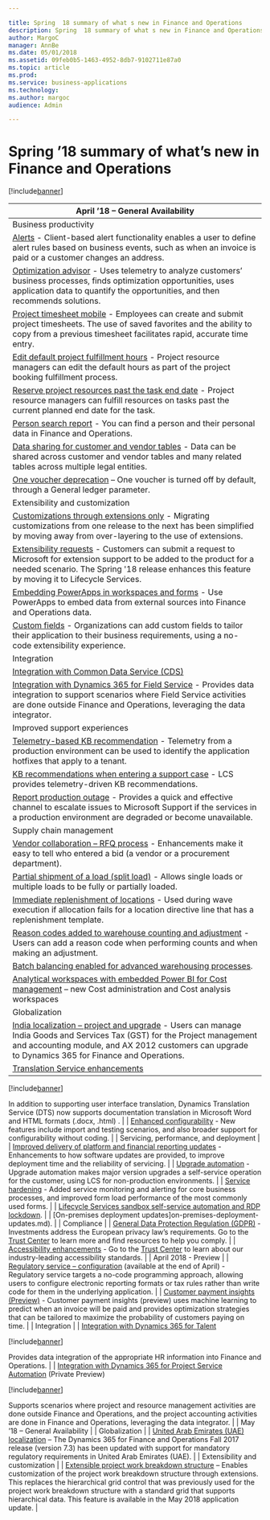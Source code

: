 ```yaml
---

title: Spring  18 summary of what s new in Finance and Operations
description: Spring  18 summary of what s new in Finance and Operations
author: MargoC
manager: AnnBe
ms.date: 05/01/2018
ms.assetid: 09feb0b5-1463-4952-8db7-9102711e87a0
ms.topic: article
ms.prod: 
ms.service: business-applications
ms.technology: 
ms.author: margoc
audience: Admin

---
```

#  Spring ’18 summary of what’s new in Finance and Operations




[!include[banner](../../includes/banner.md)]

| April ’18 – General Availability                                                                                                                                                                                                                                                                                                                                                               |
|------------------------------------------------------------------------------------------------------------------------------------------------------------------------------------------------------------------------------------------------------------------------------------------------------------------------------------------------------------------------------------------------|
| Business productivity                                                                                                                                                                                                                                                                                                                                                                          |
| [Alerts](alerts.md) - Client-based alert functionality enables a user to define alert rules based on business events, such as when an invoice is paid or a customer changes an address.                                                                                                                                                                                                       |
| [Optimization advisor](optimization-advisor.md) - Uses telemetry to analyze customers’ business processes, finds optimization opportunities, uses application data to quantify the opportunities, and then recommends solutions.                                                                                                                                                              |
| [Project timesheet mobile](project-timesheet-mobile.md) - Employees can create and submit project timesheets. The use of saved favorites and the ability to copy from a previous timesheet facilitates rapid, accurate time entry.                                                                                                                                                            |
| [Edit default project fulfillment hours](edit-default-project-fulfillment-hours.md) - Project resource managers can edit the default hours as part of the project booking fulfillment process.                                                                                                                                                                                                                |
| [Reserve project resources past the task end date](reserve-project-resources-past-task-end-date.md) - Project resource managers can fulfill resources on tasks past the current planned end date for the task.                                                                                                                                                                                                   |
| [Person search report](person-search-report.md) - You can find a person and their personal data in Finance and Operations.                                                                                                                                                                                                                                                                    |
| [Data sharing for customer and vendor tables](data-sharing-customer-vendor-tables.md) - Data can be shared across customer and vendor tables and many related tables across multiple legal entities.                                                                                                                                                                                                               |
| [One voucher deprecation](one-voucher-deprecation.md) – One voucher is turned off by default, through a General ledger parameter.                                                                                                                                                                                                                                                               |
| Extensibility and customization                                                                                                                                                                                                                                                                                                                                                                |
| [Customizations through extensions only](one-voucher-deprecation.md) - Migrating customizations from one release to the next has been simplified by moving away from over-layering to the use of extensions.                                                                                                                                                                          |
| [Extensibility requests](extensibility-requests.md) - Customers can submit a request to Microsoft for extension support to be added to the product for a needed scenario. The Spring '18 release enhances this feature by moving it to Lifecycle Services.                                                                                                                                      |
| [Embedding PowerApps in workspaces and forms](embedding-powerapps-workspaces-forms.md) - Use PowerApps to embed data from external sources into Finance and Operations data.                                                                                                                                                                                                                                  |
| [Custom fields](custom-fields.md) - Organizations can add custom fields to tailor their application to their business requirements, using a no-code extensibility experience.                                                                                                                                                                                                                 |
| Integration                                                                                                                                                                                                                                                                                                                                                                                    |
| [Integration with Common Data Service (CDS)](integration-common-data-service-cds.md)                                                                                                                                                                                                                                                                                                                      |
| [Integration with Dynamics 365 for Field Service](integration-common-data-service-cds.md) - Provides data integration to support scenarios where Field Service activities are done outside Finance and Operations, leveraging the data integrator.                                                                                                                                                        |
| Improved support experiences                                                                                                                                                                                                                                                                                                                                                                   |
| [Telemetry-based KB recommendation](lifecycle-services-telemetry-based-kb-recommendation.md) - Telemetry from a production environment can be used to identify the application hotfixes that apply to a tenant.                                                                                                                                                                                                  |
| [KB recommendations when entering a support case](kb-recommendations-entering-support-case.md) - LCS provides telemetry-driven KB recommendations.                                                                                                                                                                                                                                                             |
| [Report production outage](kb-recommendations-entering-support-case.md) - Provides a quick and effective channel to escalate issues to Microsoft Support if the services in a production environment are degraded or become unavailable.                                                                                                                                                                        |
| Supply chain management                                                                                                                                                                                                                                                                                                                                                                        |
| [Vendor collaboration – RFQ process](vendor-collaboration-rfq-process.md) - Enhancements make it easy to tell who entered a bid (a vendor or a procurement department).                                                                                                                                                                                                                                   |
| [Partial shipment of a load (split load)](partial-shipment-load-split-load.md) - Allows single loads or multiple loads to be fully or partially loaded.                                                                                                                                                                                                                                                      |
| [Immediate replenishment of locations](immediate-replenishment-locations.md) - Used during wave execution if allocation fails for a location directive line that has a replenishment template.                                                                                                                                                                                                         |
| [Reason codes added to warehouse counting and adjustment](reason-codes-added-warehouse-counting-adjustment.md) - Users can add a reason code when performing counts and when making an adjustment.                                                                                                                                                                                                                            |
| [Batch balancing enabled for advanced warehousing processes](batch-balancing-enabled-advanced-warehousing-processes.md).                                                                                                                                                                                                                                                                                                       |
| [Analytical workspaces with embedded Power BI for Cost management](one-voucher-deprecation.md) – new Cost administration and Cost analysis workspaces                                                                                                                                                                                                                                        |
| Globalization                                                                                                                                                                                                                                                                                                                                                                                  |
| [India localization – project and upgrade](globalization-india-localization-project-upgrade.md) - Users can manage India Goods and Services Tax (GST) for the Project management and accounting module, and AX 2012 customers can upgrade to Dynamics 365 for Finance and Operations.                                                                                                                                      |
| [Translation Service enhancements](translation-service-enhancements.md)

[!include[banner](../../includes/private-preview.md)]

In addition to supporting user interface translation, Dynamics Translation Service (DTS) now supports documentation translation in Microsoft Word and HTML formats (.docx, .html) .                                                                                                                   |
| [Enhanced configurability](gdpr-compliance.md) - New features include import and testing scenarios, and also broader support for configurability without coding.                                                                                                                                                                                                                       |
| Servicing, performance, and deployment                                                                                                                                                                                                                                                                                                                                                         |
| [Improved delivery of platform and financial reporting updates](customer-payment-insights-preview.md) - Enhancements to how software updates are provided, to improve deployment time and the reliability of servicing.                                                                                                                                                                                      |
| [Upgrade automation](upgrade-automation.md) - Upgrade automation makes major version upgrades a self-service operation for the customer, using LCS for non-production environments.                                                                                                                                                                                                             |
| [Service hardening](service-hardening.md) - Added service monitoring and alerting for core business processes, and improved form load performance of the most commonly used forms.                                                                                                                                                                                                              |
| [Lifecycle Services sandbox self-service automation and RDP lockdown](lifecycle-services-sandbox-self-service-automation-rdp-lockdown.md).                                                                                                                                                                                                                                                                                         |
| [On-premises deployment updates]on-premises-deployment-updates.md).                                                                                                                                                                                                                                                                                                                            |
| Compliance                                                                                                                                                                                                                                                                                                                                                                                     |
| [General Data Protection Regulation (GDPR)](gdpr-compliance.md) - Investments address the European privacy law’s requirements. Go to the [Trust Center](https://www.microsoft.com/en-us/TrustCenter/Privacy/gdpr/default.aspx) to learn more and find resources to help you comply.                                                                                                           |
| [Accessibility enhancements](accessibility.md) - Go to the [Trust Center](https://www.microsoft.com/en-us/trustcenter/compliance/accessibility) to learn about our industry-leading accessibility standards.                                                                                                                                                                                  |
| April 2018 - Preview                                                                                                                                                                                                                                                                                                                                                                           |
| [Regulatory service – configuration](regulatory-service-configuration-public-preview.md) (available at the end of April) - Regulatory service targets a no-code programming approach, allowing users to configure electronic reporting formats or tax rules rather than write code for them in the underlying application.                                                                                |
| [Customer payment insights (Preview)](customer-payment-insights-preview.md) - Customer payment insights (preview) uses machine learning to predict when an invoice will be paid and provides optimization strategies that can be tailored to maximize the probability of customers paying on time.                                                                                                      |
| Integration                                                                                                                                                                                                                                                                                                                                                                                    |
| [Integration with Dynamics 365 for Talent ](integration-common-data-service-cds.md) 

[!include[banner](../../../includes/public-preview.md)]

Provides data integration of the appropriate HR information into Finance and Operations.                                                                                                                                                                                                          |
| [Integration with Dynamics 365 for Project Service Automation](integration-common-data-service-cds.md) (Private Preview)

[!include[banner](../../../includes/public-preview.md)]

Supports scenarios where project and resource management activities are done outside Finance and Operations, and the project accounting activities are done in Finance and Operations, leveraging the data integrator.                                                        |
| May ’18 – General Availability                                                                                                                                                                                                                                                                                                                                                                 |
| Globalization                                                                                                                                                                                                                                                                                                                                                                                  |
| [United Arab Emirates (UAE) localization](globalization-united-arab-emirates-localization-fall-2017-release-version-7-3-update.md) – The Dynamics 365 for Finance and Operations Fall 2017 release (version 7.3) has been updated with support for mandatory regulatory requirements in United Arab Emirates (UAE).                                                                                                                                           |
| Extensibility and customization                                                                                                                                                                                                                                                                                                                                                                |
| [Extensible project work breakdown structure](extensible-project-work-breakdown-structure.md) – Enables customization of the project work breakdown structure through extensions. This replaces the hierarchical grid control that was previously used for the project work breakdown structure with a standard grid that supports hierarchical data. This feature is available in the May 2018 application update. |
